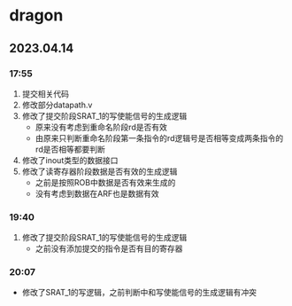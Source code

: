 # dragon
## 2023.04.14
### 17:55
1. 提交相关代码
2. 修改部分datapath.v
3. 修改了提交阶段SRAT_1的写使能信号的生成逻辑
      * 原来没有考虑到重命名阶段rd是否有效
      * 由原来只判断重命名阶段第一条指令的rd逻辑号是否相等变成两条指令的rd是否相等都要判断
4. 修改了inout类型的数据接口
5. 修改了读寄存器阶段数据是否有效的生成逻辑
      * 之前是按照ROB中数据是否有效来生成的
      * 没有考虑到数据在ARF也是数据有效

### 19:40
1. 修改了提交阶段SRAT_1的写使能信号的生成逻辑
     * 之前没有添加提交的指令是否有目的寄存器

### 20:07
* 修改了SRAT_1的写逻辑，之前判断中和写使能信号的生成逻辑有冲突
